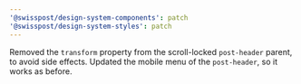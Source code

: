 ```yaml
---
'@swisspost/design-system-components': patch
'@swisspost/design-system-styles': patch
---
```


Removed the `transform` property from the scroll-locked `post-header` parent, to avoid side effects. Updated the mobile menu of the `post-header`, so it works as before.
